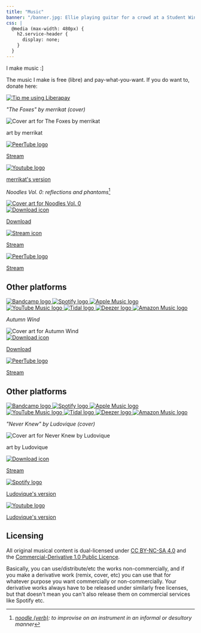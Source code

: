 ```yaml
---
title: "Music"
banner: "/banner.jpg: Ellie playing guitar for a crowd at a Student Windsurfing Association event"
css: |
  @media (max-width: 480px) {
    h2.service-header {
      display: none;
    }
  }
---
```


I make music :]

The music I make is free (libre) and pay-what-you-want. If you do want to, donate here:

<a class="nounderline" href="https://liberapay.com/ellie-clifford/donate">
	<img alt="Tip me using Liberapay"
	     src="/_icons/liberapay.svg"/>
</a>

_"The Foxes" by merrikat (cover)_

<div class="music-item">
 <div class="music-art">
   <img src="/music/art/the_foxes.jpg"
        alt="Cover art for The Foxes by merrikat" />
   <p class="music-art-caption">
art by merrikat
   </p>
 </div>
 <div class="music-links">
  <a href="https://tube.transgirl.fr/w/bUSC7trBQDEgiXkBKkndAu">
   <img src="/_icons/peertube.svg" alt="PeerTube logo" />
   <p>Stream</p>
  </a>
  <a href="https://youtube.com/watch?v=PYi9onkZJXY">
   <img src="/_icons/youtube.svg" alt="Youtube logo" />
   <p>merrikat's version</p>
  </a>
 </div>
</div>

_Noodles Vol. 0: reflections and phantoms_[^1]

[^1]: _[noodle (verb)](https://www.merriam-webster.com/dictionary/noodle): to
improvise on an instrument in an informal or desultory manner_

<div class="music-item">
 <a href="noodles/vol_0/" class="nounderline" style="margin: auto;">
  <img class="music-art"
       src="/music/art/noodles_vol_0_512.jpg"
       alt="Cover art for Noodles Vol. 0" />
 </a>
 <div class="music-links">
  <a href="/music/noodles/vol_0.zip">
   <img src="/_icons/download.svg" alt="Download icon" />
   <p>Download</p>
  </a>
  <a href="/music/noodles/vol_0.m3u">
   <img src="/_icons/stream.svg" alt="Stream icon" />
   <p>Stream</p>
  </a>
  <a href="https://tube.transgirl.fr/w/p/6KJepmLw95EcRuKECvJYSV?playlistPosition=1">
   <img src="/_icons/peertube.svg" alt="PeerTube logo" />
   <p>Stream</p>
  </a>
  <h2 class="service-header">Other platforms</h2>
  <div class="predatory-services">
   <a href="https://ellie-clifford.bandcamp.com/album/noodles-vol-0-reflections-and-phantoms">
    <img src="/_icons/bandcamp.png" alt="Bandcamp logo" />
   </a>
   <a href="https://open.spotify.com/album/1ArKeSH95I7ORlcrQUliU2">
    <img src="/_icons/spotify.svg" alt="Spotify logo" />
   </a>
   <a href="https://music.apple.com/gb/album/noodles-vol-0-reflections-and-phantoms-ep/1673467206">
    <img src="/_icons/apple_music.svg" alt="Apple Music logo" />
   </a>
   <a href="https://music.youtube.com/playlist?list=OLAK5uy_mhXgNXjV1AmKR2YRrIhvnMFkCjEnqauIA">
    <img src="/_icons/youtube_music.svg" alt="YouTube Music logo" />
   </a>
   <a href="https://tidal.com/browse/album/278101092">
    <img src="/_icons/tidal.svg" alt="Tidal logo" />
   </a>
   <a href="https://deezer.page.link/m9UF3beyx5QXF6zo6">
    <img src="/_icons/deezer.svg" alt="Deezer logo" />
   </a>
   <a href="https://music.amazon.com/albums/B0BWH86X71">
    <img src="/_icons/amazon_music.svg" alt="Amazon Music logo" />
   </a>
  </div>
 </div>
</div>

_Autumn Wind_

<div class="music-item">
 <img class="music-art"
       src="/music/art/autumn_wind_512.jpg"
       alt="Cover art for Autumn Wind" />
 <div class="music-links">
  <a href="/music/autumn_wind.flac">
   <img src="/_icons/download.svg" alt="Download icon" />
   <p>Download</p>
  </a>
  <a href="https://tube.transgirl.fr/w/amffnnQAkGZPvJZyzKVzDS">
   <img src="/_icons/peertube.svg" alt="PeerTube logo" />
   <p>Stream</p>
  </a>
  <h2 class="service-header">Other platforms</h2>
  <div class="predatory-services">
   <a href="https://ellie-clifford.bandcamp.com/track/autumn-wind/">
    <img src="/_icons/bandcamp.png" alt="Bandcamp logo" />
   </a>
   <a href="https://open.spotify.com/track/0oxEe0wXlONZyN725XJGk6">
    <img src="/_icons/spotify.svg" alt="Spotify logo" />
   </a>
   <a href="https://music.apple.com/gb/album/autumn-wind/1665667480">
    <img src="/_icons/apple_music.svg" alt="Apple Music logo" />
   </a>
   <a href="https://music.youtube.com/watch?v=1VUtIObBvlg">
    <img src="/_icons/youtube_music.svg" alt="YouTube Music logo" />
   </a>
   <a href="https://tidal.com/track/271607621">
    <img src="/_icons/tidal.svg" alt="Tidal logo" />
   </a>
   <a href="https://deezer.page.link/8L4We7yF1i64LTRg6">
    <img src="/_icons/deezer.svg" alt="Deezer logo" />
   </a>
   <a href="https://music.amazon.co.uk/albums/B0BSFQXZHV">
    <img src="/_icons/amazon_music.svg" alt="Amazon Music logo" />
   </a>
  </div>
 </div>
</div>

_"Never Knew" by Ludovique (cover)_

<div class="music-item">
 <div class="music-art">
   <img src="/music/art/never_knew_512.jpg"
        alt="Cover art for Never Knew by Ludovique" />
   <p class="music-art-caption">
art by Ludovique
   </p>
 </div>
 <div class="music-links">
  <a href="/music/never_knew.flac">
   <img src="/_icons/download.svg" alt="Download icon" />
   <p>Stream</p>
  </a>
  <a href="https://open.spotify.com/track/6cHwWjZHAFxvj7FIZZFoq0">
   <img src="/_icons/spotify.svg" alt="Spotify logo" />
   <p>Ludovique's version</p>
  </a>
  <a href="https://youtube.com/watch?v=QP8SJMKEWio">
   <img src="/_icons/youtube.svg" alt="Youtube logo" />
   <p>Ludovique's version</p>
  </a>
 </div>
</div>

## Licensing

All original musical content is dual-licensed under [CC BY-NC-SA
4.0](https://creativecommons.org/licenses/by-nc-sa/4.0/) and the
[Commercial-Derivative 1.0 Public
Licence](https://ellie.clifford.lol/licenses/commercial-derivative-1.0.txt).

Basically, you can use/distribute/etc the works non-commercially, and if you
make a derivative work (remix, cover, etc) you can use that for whatever
purpose you want commercially or non-commercially. Your derivative works always
have to be released under similarly free licenses, but that doesn't mean you
can't also release them on commercial services like Spotify etc.
